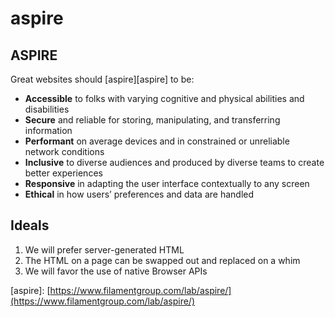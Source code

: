 # aspire

## ASPIRE

Great websites should \[aspire\]\[aspire\] to be:

* **Accessible** to folks with varying cognitive and physical abilities and disabilities
* **Secure** and reliable for storing, manipulating, and transferring information
* **Performant** on average devices and in constrained or unreliable network conditions
* **Inclusive** to diverse audiences and produced by diverse teams to create better experiences
* **Responsive** in adapting the user interface contextually to any screen
* **Ethical** in how users’ preferences and data are handled

## Ideals

1. We will prefer server-generated HTML
2. The HTML on a page can be swapped out and replaced on a whim
3. We will favor the use of native Browser APIs

\[aspire\]: [https://www.filamentgroup.com/lab/aspire/](https://www.filamentgroup.com/lab/aspire/)

